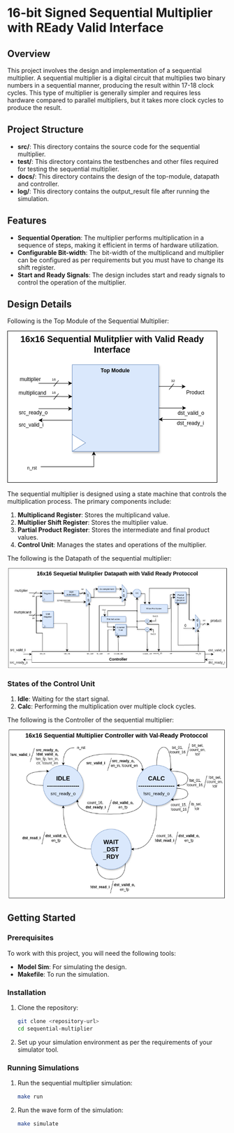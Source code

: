 
# 16-bit Signed Sequential Multiplier with REady Valid Interface

## Overview

This project involves the design and implementation of a sequential multiplier. A sequential multiplier is a digital circuit that multiplies two binary numbers in a sequential manner, producing the result within 17-18 clock cycles. This type of multiplier is generally simpler and requires less hardware compared to parallel multipliers, but it takes more clock cycles to produce the result.

## Project Structure

- **src/**: This directory contains the source code for the sequential multiplier.
- **test/**: This directory contains the testbenches and other files required for testing the sequential multiplier.
- **docs/**: This directory contains the design of the top-module, datapath and controller.
- **log/**: This directory contains the output_result file after running the simulation.

## Features

- **Sequential Operation**: The multiplier performs multiplication in a sequence of steps, making it efficient in terms of hardware utilization.
- **Configurable Bit-width**: The bit-width of the multiplicand and multiplier can be configured as per requirements but you must have to change its shift register.
- **Start and Ready Signals**: The design includes start and ready signals to control the operation of the multiplier.

## Design Details

Following is the Top Module of the Sequential Multiplier:

![Top Module](docs/Top-module.png)

The sequential multiplier is designed using a state machine that controls the multiplication process. The primary components include:

1. **Multiplicand Register**: Stores the multiplicand value.
2. **Multiplier Shift Register**: Stores the multiplier value.
3. **Partial Product Register**: Stores the intermediate and final product values.
4. **Control Unit**: Manages the states and operations of the multiplier.

The following is the Datapath of the sequential multiplier:

![Datapath](docs/Datapath.png)


### States of the Control Unit

1. **Idle**: Waiting for the start signal.
2. **Calc**: Performing the multiplication over multiple clock cycles.

The following is the Controller of the sequential multiplier:

![Controller](docs/Controller.png)

## Getting Started

### Prerequisites

To work with this project, you will need the following tools:

- **Model Sim**: For simulating the design.
- **Makefile**: To run the simulation.

### Installation

1. Clone the repository:

   ```bash
   git clone <repository-url>
   cd sequential-multiplier
   ```

2. Set up your simulation environment as per the requirements of your simulator tool.

### Running Simulations

1. Run the sequential multiplier simulation:

   ```bash
   make run
   ```

2. Run the wave form of the simulation:

   ```bash
   make simulate

